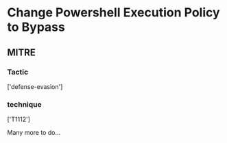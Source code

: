 # Change Powershell Execution Policy to Bypass

## MITRE

### Tactic
['defense-evasion']

### technique
['T1112']

Many more to do...
